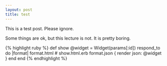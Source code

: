```yaml
---
layout: post
title: test
---
```


This is a test post. Please ignore.

Some things are ok, but this lecture is not. It is pretty boring.

{% highlight ruby %}
def show
    @widget = Widget(params[:id])
    respond_to do |format|
        format.html # show.html.erb
        format.json { render json: @widget }
    end
end
{% endhighlight %}